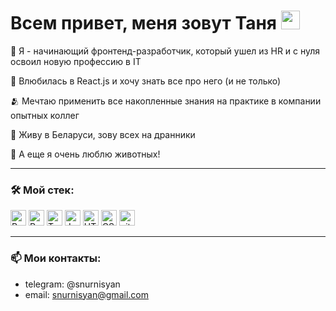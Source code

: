 # Всем привет, меня зовут Таня <img src="https://raw.githubusercontent.com/aemmadi/aemmadi/master/wave.gif" width="30">


<p>💪 Я - начинающий фронтенд-разработчик, который ушел из HR и с нуля освоил новую профессию в IT</p>
<p>🚀 Влюбилась в React.js и хочу знать все про него (и не только)</p>
<p>🫂 Мечтаю применить все накопленные знания на практике в компании опытных коллег</p>
<p>🥔 Живу в Беларуси, зову всех на дранники</p>
<p>🦜 А еще я очень люблю животных!</p>

-----

### 🛠️ Мой стек:

<img src="https://img.shields.io/badge/-React.js-%23282C34?style=flat-square&logo=react" alt="React logo" title="React" height="25" /> <img src="https://img.shields.io/badge/Redux-282C34?logo=redux&logoColor=764ABC" alt="Redux logo" title="Redux" height="25" /> <img src="https://img.shields.io/badge/TypeScript-282C34?logo=typescript&logoColor=3178C6" alt="TypeScript logo" title="TypeScript" height="25" />
<img src="https://img.shields.io/badge/JavaScript-282C34?logo=javascript&logoColor=F7DF1E" alt="JavaScript logo" title="JavaScript" height="25" /> <img src="https://img.shields.io/badge/HTML5-282C34?logo=html5&logoColor=E34F26" alt="HTML5 logo" title="HTML5" height="25" />
<img src="https://img.shields.io/badge/CSS3-282C34?logo=css3&logoColor=1572B6" alt="CSS3 logo" title="CSS" height="25" /> <img src="https://img.shields.io/badge/git-282C34?logo=git&logoColor=F05032" alt="git logo" title="git" height="25" />

-----

### 📫 Мои контакты:
- telegram: @snurnisyan
- email: snurnisyan@gmail.com

<!---
snurnisyan/snurnisyan is a ✨ special ✨ repository because its `README.md` (this file) appears on your GitHub profile.
You can click the Preview link to take a look at your changes.
--->
